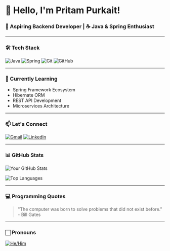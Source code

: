 # 👋 Hello, I'm Pritam Purkait!

### 🚀 Aspiring Backend Developer | ☕ Java & Spring Enthusiast

---

### 🛠️ Tech Stack

![Java](https://img.shields.io/badge/Java-%23ED8B00.svg?style=for-the-badge&logo=java&logoColor=white)
![Spring](https://img.shields.io/badge/Spring-%236DB33F.svg?style=for-the-badge&logo=spring&logoColor=white)
![Git](https://img.shields.io/badge/Git-%23F05033.svg?style=for-the-badge&logo=git&logoColor=white)
![GitHub](https://img.shields.io/badge/GitHub-%23121011.svg?style=for-the-badge&logo=github&logoColor=white)

---

### 🌱 Currently Learning
- Spring Framework Ecosystem
- Hibernate ORM
- REST API Development
- Microservices Architecture

---

### 📫 Let's Connect
[![Gmail](https://img.shields.io/badge/Gmail-D14836?style=for-the-badge&logo=gmail&logoColor=white)](mailto:pritampurkait5533@gmail.com)
[![LinkedIn](https://img.shields.io/badge/LinkedIn-0077B5?style=for-the-badge&logo=linkedin&logoColor=white)](https://www.linkedin.com/in/pritam-purkait-89428a252)

---

### 📊 GitHub Stats

![Your GitHub Stats](https://github-readme-stats.vercel.app/api?username=pritam-purkait&show_icons=true&theme=radical)

![Top Languages](https://github-readme-stats.vercel.app/api/top-langs/?username=pritam-purkait&layout=compact&theme=radical)

---

### 💻 Programming Quotes

> "The computer was born to solve problems that did not exist before." - Bill Gates

---

### 🏻 Pronouns
[![He/Him](https://img.shields.io/badge/He/Him-%23FF69B4.svg?style=for-the-badge)](https://pronoun.is/he/him)